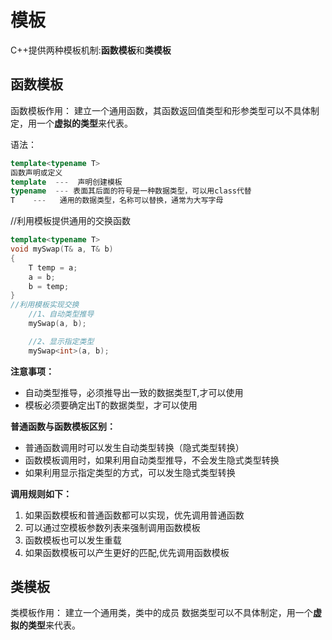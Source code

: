 # 模板
 C++提供两种模板机制:**函数模板**和**类模板** 

 ## 函数模板
函数模板作用：
建立一个通用函数，其函数返回值类型和形参类型可以不具体制定，用一个**虚拟的类型**来代表。

语法：
```c++
template<typename T>
函数声明或定义
template  ---  声明创建模板
typename  --- 表面其后面的符号是一种数据类型，可以用class代替
T    ---   通用的数据类型，名称可以替换，通常为大写字母
```
//利用模板提供通用的交换函数
```c++
template<typename T>
void mySwap(T& a, T& b)
{
	T temp = a;
	a = b;
	b = temp;
}
//利用模板实现交换
	//1、自动类型推导
	mySwap(a, b);

	//2、显示指定类型
	mySwap<int>(a, b);
```

**注意事项：**
* 自动类型推导，必须推导出一致的数据类型T,才可以使用
* 模板必须要确定出T的数据类型，才可以使用

**普通函数与函数模板区别：**
* 普通函数调用时可以发生自动类型转换（隐式类型转换）
* 函数模板调用时，如果利用自动类型推导，不会发生隐式类型转换
* 如果利用显示指定类型的方式，可以发生隐式类型转换

**调用规则如下：**
1. 如果函数模板和普通函数都可以实现，优先调用普通函数
2. 可以通过空模板参数列表来强制调用函数模板
3. 函数模板也可以发生重载
4. 如果函数模板可以产生更好的匹配,优先调用函数模板

 ## 类模板

类模板作用：
建立一个通用类，类中的成员 数据类型可以不具体制定，用一个**虚拟的类型**来代表。
